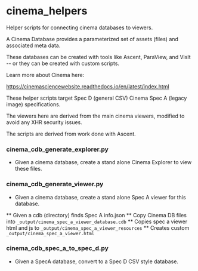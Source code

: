 # cinema_helpers
Helper scripts for connecting cinema databases to viewers.

A Cinema Database provides a parameterized set of assets (files) and associated meta data.

These databases can be created with tools like Ascent, ParaView, and VisIt -- or they can be created with custom scripts.

Learn more about Cinema here:

https://cinemasciencewebsite.readthedocs.io/en/latest/index.html


These helper scripts target Spec D (general CSV) Cinema Spec A (legacy image) specifications.

The viewers here are derived from the main cinema viewers, modified to avoid any XHR security issues.

The scripts are derived from work done with Ascent.


### cinema_cdb_generate_explorer.py

* Given a cinema database, create a stand alone Cinema Explorer to view these files.


###  cinema_cdb_generate_viewer.py

* Given a  cinema database, create a stand alone Spec A viewer for this database.


** Given a cdb (directory) finds Spec A info.json
** Copy Cinema DB files into `_output/cinema_spec_a_viewer_database.cdb`
** Copies spec a viewer html and js to `_output/cinema_spec_a_viewer_resources`
** Creates custom `_output/cinema_spec_a_viewer.html`


### cinema_cdb_spec_a_to_spec_d.py
* Given a SpecA database, convert to a Spec D CSV style database.


